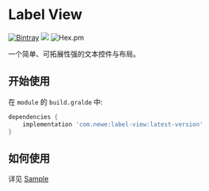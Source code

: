 # Label View
[![Bintray](https://img.shields.io/bintray/v/jianhaoxia/maven/label-view.svg)](https://bintray.com/jianhaoxia/maven/label-view) ![](https://img.shields.io/badge/language-kotlin-green.svg) ![Hex.pm](https://img.shields.io/hexpm/l/plug.svg)

一个简单、可拓展性强的文本控件与布局。

## 开始使用

在 `module` 的 `build.gralde` 中:

```groovy
dependencies {
    implementation 'com.newe:label-view:latest-version'
}
```

## 如何使用

详见 [Sample](https://github.com/jonnyhsia/LabelView/tree/master/app)
